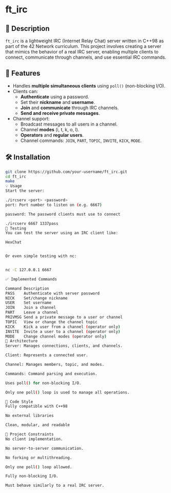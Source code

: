 # ft_irc

## 🧠 Description

`ft_irc` is a lightweight IRC (Internet Relay Chat) server written in C++98 as part of the 42 Network curriculum.
This project involves creating a server that mimics the behavior of a real IRC server, enabling multiple clients
to connect, communicate through channels, and use essential IRC commands.

## 🚀 Features

- Handles **multiple simultaneous clients** using `poll()` (non-blocking I/O).
- Clients can:
  - **Authenticate** using a password.
  - Set their **nickname** and **username**.
  - **Join** and **communicate** through IRC channels.
  - **Send and receive private messages**.
- Channel support:
  - Broadcast messages to all users in a channel.
  - Channel **modes** (i, t, k, o, l).
  - **Operators** and **regular users**.
  - Channel commands: `JOIN`, `PART`, `TOPIC`, `INVITE`, `KICK`, `MODE`.

## 🛠️ Installation

```bash
git clone https://github.com/your-username/ft_irc.git
cd ft_irc
make
💡 Usage
Start the server:

./ircserv <port> <password>
port: Port number to listen on (e.g. 6667)

password: The password clients must use to connect

./ircserv 6667 1337pass
🧪 Testing
You can test the server using an IRC client like:

HexChat


Or even simple testing with nc:


nc -C 127.0.0.1 6667

✅ Implemented Commands

Command	Description
PASS	Authenticate with server password
NICK	Set/change nickname
USER	Set username
JOIN	Join a channel
PART	Leave a channel
PRIVMSG	Send a private message to a user or channel
TOPIC	View or change the channel topic
KICK	Kick a user from a channel (operator only)
INVITE	Invite a user to a channel (operator only)
MODE	Change channel modes (operator only)
🧱 Architecture
Server: Manages connections, clients, and channels.

Client: Represents a connected user.

Channel: Manages members, topic, and modes.

Commands: Command parsing and execution.

Uses poll() for non-blocking I/O.

Only one poll() loop is used to manage all operations.

🧼 Code Style
Fully compatible with C++98

No external libraries

Clean, modular, and readable

🧠 Project Constraints
No client implementation.

No server-to-server communication.

No forking or multithreading.

Only one poll() loop allowed.

Fully non-blocking I/O.

Must behave similarly to a real IRC server.
